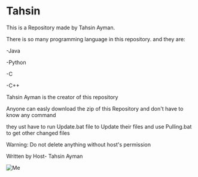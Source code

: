# Tahsin
This is a Repository made by Tahsin Ayman.

There is so many programming language in this repository.
and they are:

  -Java

  -Python

  -C

  -C++

Tahsin Ayman is the creator of this repository

Anyone can easly download the zip of this Repository
and don't have to know any command

they ust have to run Update.bat file to Update their files
and use Pulling.bat to get other changed files

Warning: Do not delete anything without host's permission

Written by Host- Tahsin Ayman

![Me](https://user-images.githubusercontent.com/87863787/147767967-56aa52c4-bdac-401d-bc88-7098b8e7b752.jpg)

